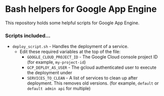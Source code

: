 Bash helpers for Google App Engine
====

This repository holds some helpful scripts for Google App Engine.

### Scripts included...

* `deploy_script.sh` - Handles the deployment of a service.
  * Edit these required variables at the top of the file:
    * `GOOGLE_CLOUD_PROJECT_ID` - The Google Cloud console project ID (for example, `my-project-id`)
    * `GCP_DEPLOY_AS_USER` - The gcloud authenticated user to execute the deployment under
    * `SERVICES_TO_CLEAN` - A list of services to clean up after deployment. This removes old versions. (for example, `default` or `default admin api` for multiple)
